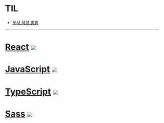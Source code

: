 # TIL

- [문서 작성 방법](https://github.com/hailjeong/TIL/blob/main/React/0.firstBlog.md)
***

# [React](https://github.com/hailjeong/TIL/tree/main/React) <img src="https://img.shields.io/badge/React-61DAFB?style=flat-square&logo=React&logoColor=white" >


# [JavaScript](https://github.com/hailjeong/TIL/tree/main/JavaScript) <img src="https://img.shields.io/badge/JavaScript-F7DF1E?style=flat-square&logo=JavaScript&logoColor=white"/>


# [TypeScript](https://github.com/hailjeong/TIL/tree/main/TypeScript) <img src="https://img.shields.io/badge/TypeScript-3178C6?style=flat-square&logo=TypeScript&logoColor=white"/> 

# [Sass](https://github.com/hailjeong/TIL/tree/main/Sass) <img src="https://img.shields.io/badge/Sass-CC6699?style=flat-square&logoColor=white"/>








